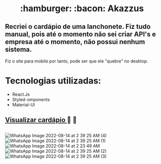 <h1 align="center"> :hamburger: :bacon: Akazzus </h1>

## Recriei o cardápio de uma lanchonete. Fiz tudo manual, pois até o momento não sei criar API's e empresa até o momento, não possui nenhum sistema.</br>
Fiz o site para mobile por tanto, pode ser que ele "quebre" no desktop.

##

# Tecnologias utilizadas:
- React.Js
- Styled-omponents
- Material-UI

## <a href="http://legal-corn.surge.sh/lanches"> Visualizar cardápio </a> :hotdog: :fries:

##


![WhatsApp Image 2022-08-14 at 2 39 25 AM (4)](https://user-images.githubusercontent.com/97248742/184524102-ccc66d84-1fa5-471a-95b0-ad3f73de5ded.jpeg)
![WhatsApp Image 2022-08-14 at 2 39 25 AM (1)](https://user-images.githubusercontent.com/97248742/184524108-6d3c3dbd-c804-4ed5-bddc-14f95f66b538.jpeg)
![WhatsApp Image 2022-08-14 at 2 23 49 AM](https://user-images.githubusercontent.com/97248742/184524147-d5a9ab96-29c1-4372-a9d9-ebb0c43ca42d.jpeg)
![WhatsApp Image 2022-08-14 at 2 39 25 AM (2)](https://user-images.githubusercontent.com/97248742/184524163-4aadd884-9822-4876-8acf-cfb47f0eaa97.jpeg)
![WhatsApp Image 2022-08-14 at 2 39 25 AM (3)](https://user-images.githubusercontent.com/97248742/184524103-aa59e388-3b4c-42c6-993c-48f676f75493.jpeg)



